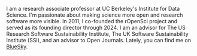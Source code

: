 I am a research associate professor at UC Berkeley's Institute for Data Science. I'm passionate about making science more open and research software more visible. In 2011, I co-founded the rOpenSci project and served as its founding director through 2024. I am an advisor for The US Research Software Sustainability Institute, The UK Software Sustainability Institute (SSI), and an advisor to Open Journals. Lately, you can find me on <a rel="me" href="https://bsky.app/profile/karthik.io">BlueSky</a>.
